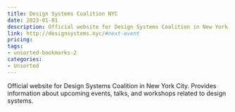 ```yaml
---
title: Design Systems Coalition NYC
date: 2023-01-01
description: Official website for Design Systems Coalition in New York City. Provides information about upcoming events, talks, and workshops related to design systems.
link: http://designsystems.nyc/#next-event
pricing: 
tags: 
- unsorted-bookmarks-2 
categories: 
- Unsorted 
---
```


Official website for Design Systems Coalition in New York City. Provides information about upcoming events, talks, and workshops related to design systems.